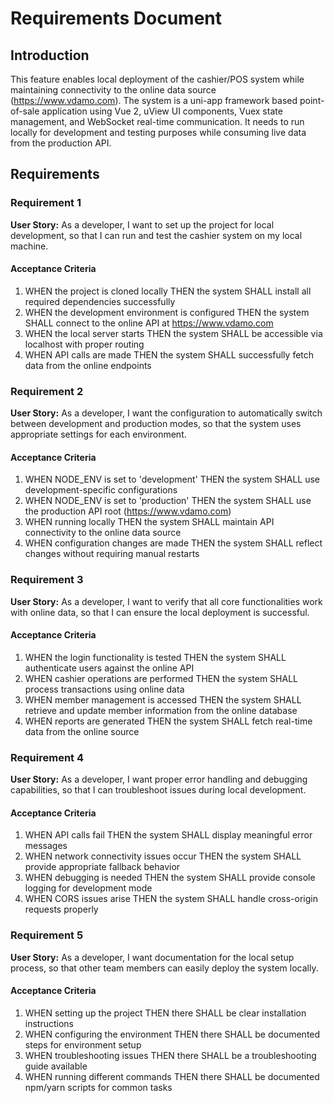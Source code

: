# Requirements Document

## Introduction

This feature enables local deployment of the cashier/POS system while maintaining connectivity to the online data source (https://www.vdamo.com). The system is a uni-app framework based point-of-sale application using Vue 2, uView UI components, Vuex state management, and WebSocket real-time communication. It needs to run locally for development and testing purposes while consuming live data from the production API.

## Requirements

### Requirement 1

**User Story:** As a developer, I want to set up the project for local development, so that I can run and test the cashier system on my local machine.

#### Acceptance Criteria

1. WHEN the project is cloned locally THEN the system SHALL install all required dependencies successfully
2. WHEN the development environment is configured THEN the system SHALL connect to the online API at https://www.vdamo.com
3. WHEN the local server starts THEN the system SHALL be accessible via localhost with proper routing
4. WHEN API calls are made THEN the system SHALL successfully fetch data from the online endpoints

### Requirement 2

**User Story:** As a developer, I want the configuration to automatically switch between development and production modes, so that the system uses appropriate settings for each environment.

#### Acceptance Criteria

1. WHEN NODE_ENV is set to 'development' THEN the system SHALL use development-specific configurations
2. WHEN NODE_ENV is set to 'production' THEN the system SHALL use the production API root (https://www.vdamo.com)
3. WHEN running locally THEN the system SHALL maintain API connectivity to the online data source
4. WHEN configuration changes are made THEN the system SHALL reflect changes without requiring manual restarts

### Requirement 3

**User Story:** As a developer, I want to verify that all core functionalities work with online data, so that I can ensure the local deployment is successful.

#### Acceptance Criteria

1. WHEN the login functionality is tested THEN the system SHALL authenticate users against the online API
2. WHEN cashier operations are performed THEN the system SHALL process transactions using online data
3. WHEN member management is accessed THEN the system SHALL retrieve and update member information from the online database
4. WHEN reports are generated THEN the system SHALL fetch real-time data from the online source

### Requirement 4

**User Story:** As a developer, I want proper error handling and debugging capabilities, so that I can troubleshoot issues during local development.

#### Acceptance Criteria

1. WHEN API calls fail THEN the system SHALL display meaningful error messages
2. WHEN network connectivity issues occur THEN the system SHALL provide appropriate fallback behavior
3. WHEN debugging is needed THEN the system SHALL provide console logging for development mode
4. WHEN CORS issues arise THEN the system SHALL handle cross-origin requests properly

### Requirement 5

**User Story:** As a developer, I want documentation for the local setup process, so that other team members can easily deploy the system locally.

#### Acceptance Criteria

1. WHEN setting up the project THEN there SHALL be clear installation instructions
2. WHEN configuring the environment THEN there SHALL be documented steps for environment setup
3. WHEN troubleshooting issues THEN there SHALL be a troubleshooting guide available
4. WHEN running different commands THEN there SHALL be documented npm/yarn scripts for common tasks